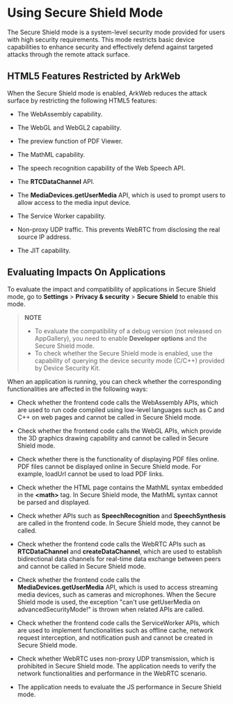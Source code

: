 # Using Secure Shield Mode

The Secure Shield mode is a system-level security mode provided for users with high security requirements. This mode restricts basic device capabilities to enhance security and effectively defend against targeted attacks through the remote attack surface.

## HTML5 Features Restricted by ArkWeb

When the Secure Shield mode is enabled, ArkWeb reduces the attack surface by restricting the following HTML5 features:

- The WebAssembly capability.

- The WebGL and WebGL2 capability.

- The preview function of PDF Viewer.

- The MathML capability.

- The speech recognition capability of the Web Speech API.

- The **RTCDataChannel** API.

- The **MediaDevices.getUserMedia** API, which is used to prompt users to allow access to the media input device.

- The Service Worker capability.

- Non-proxy UDP traffic. This prevents WebRTC from disclosing the real source IP address.

- The JIT capability.

## Evaluating Impacts On Applications

To evaluate the impact and compatibility of applications in Secure Shield mode, go to **Settings** > **Privacy & security** > **Secure Shield** to enable this mode.

<!--RP2--><!--RP2End-->

> **NOTE**
>
> - To evaluate the compatibility of a debug version (not released on AppGallery), you need to enable **Developer options** and the Secure Shield mode.
> - To check whether the Secure Shield mode is enabled, use <!--RP1-->the capability of querying the device security mode (C/C++) provided by <!--RP1End-->Device Security Kit.

When an application is running, you can check whether the corresponding functionalities are affected in the following ways:

- Check whether the frontend code calls the WebAssembly APIs, which are used to run code compiled using low-level languages such as C and C++ on web pages and cannot be called in Secure Shield mode.

- Check whether the frontend code calls the WebGL APIs, which provide the 3D graphics drawing capability and cannot be called in Secure Shield mode.

- Check whether there is the functionality of displaying PDF files online. PDF files cannot be displayed online in Secure Shield mode. For example, loadUrl cannot be used to load PDF links.

- Check whether the HTML page contains the MathML syntax embedded in the **\<math>** tag. In Secure Shield mode, the MathML syntax cannot be parsed and displayed.

- Check whether APIs such as **SpeechRecognition** and **SpeechSynthesis** are called in the frontend code. In Secure Shield mode, they cannot be called.

- Check whether the frontend code calls the WebRTC APIs such as **RTCDataChannel** and **createDataChannel**, which are used to establish bidirectional data channels for real-time data exchange between peers and cannot be called in Secure Shield mode.

- Check whether the frontend code calls the **MediaDevices.getUserMedia** API, which is used to access streaming media devices, such as cameras and microphones. When the Secure Shield mode is used, the exception "can't use getUserMedia on advancedSecurityMode!" is thrown when related APIs are called.

- Check whether the frontend code calls the ServiceWorker APIs, which are used to implement functionalities such as offline cache, network request interception, and notification push and cannot be created in Secure Shield mode.

- Check whether WebRTC uses non-proxy UDP transmission, which is prohibited in Secure Shield mode. The application needs to verify the network functionalities and performance in the WebRTC scenario.

- The application needs to evaluate the JS performance in Secure Shield mode.

